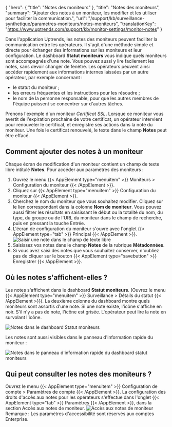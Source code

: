 {
"hero": {
"title": "Notes des moniteurs"
},
"title": "Notes des moniteurs",
"summary": "Ajouter des notes à un moniteur, les modifier et les utiliser pour faciliter la communication.",
"url": "/support/kb/surveillance-synthetique/parametres-moniteurs/notes-moniteurs",
"translationKey": "https://www.uptrends.com/support/kb/monitor-settings/monitor-notes"
}

Dans l'application Uptrends, les notes des moniteurs peuvent faciliter la communication entre les opérateurs. Il s'agit d'une méthode simple et directe pour échanger des informations sur les moniteurs et leur configuration. Le dashboard **Statut moniteurs** vous indique quels moniteurs sont accompagnés d'une note. Vous pouvez aussi y lire facilement les notes, sans devoir changer de fenêtre. Les opérateurs peuvent ainsi accéder rapidement aux informations internes laissées par un autre opérateur, par exemple concernant :

- le statut du moniteur ;
- les erreurs fréquentes et les instructions pour les résoudre ;
- le nom de la personne responsable, pour que les autres membres de l'équipe puissent se concentrer sur d'autres tâches.

Prenons l'exemple d'un moniteur _Certificat SSL_. Lorsque ce moniteur vous avertit de l'expiration prochaine de votre certificat, un opérateur intervient pour renouveler le certificat, et enregistre ses actions dans la note du moniteur. Une fois le certificat renouvelé, le texte dans le champ **Notes** peut être effacé.

## Comment ajouter des notes à un moniteur
Chaque écran de modification d'un moniteur contient un champ de texte libre intitulé **Notes**.
Pour accéder aux paramètres des moniteurs :
1. Ouvrez le menu {{< AppElement type="menuitem" >}} Moniteurs > Configuration du moniteur {{< /AppElement >}}.
2. Cliquez sur {{< AppElement type="menuitem" >}} Configuration du moniteur {{< /AppElement >}}.
3. Cherchez le nom du moniteur que vous souhaitez modifier. Cliquez sur le lien correspondant dans la colonne **Nom de moniteur**. Vous pouvez aussi filtrer les résultats en saisissant le début ou la totalité du nom, du type, du groupe ou de l'URL du moniteur dans le champ de recherche, puis en pressant la touche Entrée.
4. L'écran de configuration du moniteur s'ouvre avec l'onglet {{< AppElement type="tab" >}} Principal {{< /AppElement >}}.
   ![Saisir une note dans le champ de texte libre](/img/content/scr-monitor-settings-notes.min.png)
5. Saisissez vos notes dans le champ **Notes** de la rubrique **Métadonnées**.
6. Si vous avez saisi des notes que vous souhaitez conserver, n'oubliez pas de cliquer sur le bouton {{< AppElement type="savebutton" >}} Enregistrer {{< /AppElement >}}.

## Où les notes s'affichent-elles ?
Les notes s'affichent dans le dashboard **Statut moniteurs**. (Ouvrez le menu {{< AppElement type="menuitem" >}} Surveillance > Détails du statut {{< /AppElement >}}). La deuxième colonne du dashboard montre quels moniteurs sont assortis d'une note. Si une note existe, l'icône s'affiche en noir. S'il n'y a pas de note, l'icône est grisée. L'opérateur peut lire la note en survolant l'icône.

![Notes dans le dashboard Statut moniteurs](/img/content/scr-monitor-status-show-notes.min.png)

Les notes sont aussi visibles dans le panneau d'information rapide du moniteur :

![Notes dans le panneau d'information rapide du dashboard statut moniteurs](/img/content/scr-monitor-notes-q-inf-pan.min.png)
## Qui peut consulter les notes des moniteurs ?
Ouvrez le menu {{< AppElement type="menuitem" >}} Configuration de compte > Paramètres de compte {{< /AppElement >}}. La configuration des droits d'accès aux notes pour les opérateurs s'effectue dans l'onglet {{< AppElement type="tab" >}} Paramètres {{< /AppElement >}}, dans la section Accès aux notes de moniteur.
![Accès aux notes de moniteur](/img/content/scr-monitor-notes-permissions.min.png)
Remarque : Les paramètres d'accessibilité sont réservés aux comptes Enterprise.